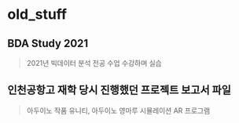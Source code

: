 # old_stuff

## BDA Study 2021 
> 2021년 빅데이터 분석 전공 수업 수강하며 실습

## 인천공항고 재학 당시 진행했던 프로젝트 보고서 파일
> 아두이노 작품
> 유니티, 아두이노 영마루 시뮬레이션
> AR 프로그램

